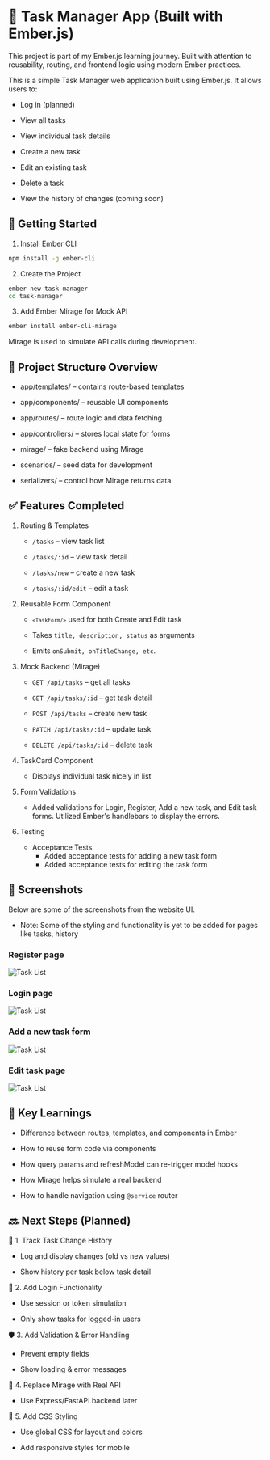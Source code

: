 # 📝 Task Manager App (Built with Ember.js)

This project is part of my Ember.js learning journey. Built with attention to reusability, routing, and frontend logic using modern Ember practices.

This is a simple Task Manager web application built using Ember.js. It allows users to:

- Log in (planned)

- View all tasks

- View individual task details

- Create a new task

- Edit an existing task

- Delete a task

- View the history of changes (coming soon)

## 🚀 Getting Started

1. Install Ember CLI
```bash
npm install -g ember-cli
```
2. Create the Project
```bash
ember new task-manager
cd task-manager
```
3. Add Ember Mirage for Mock API
```bash
ember install ember-cli-mirage
```
Mirage is used to simulate API calls during development.

## 📁 Project Structure Overview

- app/templates/ – contains route-based templates

- app/components/ – reusable UI components

- app/routes/ – route logic and data fetching

- app/controllers/ – stores local state for forms

- mirage/ – fake backend using Mirage

- scenarios/ – seed data for development

- serializers/ – control how Mirage returns data

## ✅ Features Completed

1. Routing & Templates

    * <code>/tasks</code> – view task list

    * <code>/tasks/:id</code> – view task detail

    * <code>/tasks/new</code> – create a new task

    * <code>/tasks/:id/edit</code> – edit a task

2. Reusable Form Component

    * <code>```<TaskForm/>```</code> used for both Create and Edit task

    * Takes <code>title, description, status</code> as arguments

    * Emits <code>onSubmit, onTitleChange, etc</code>.

3. Mock Backend (Mirage)

    * <code>GET /api/tasks</code> – get all tasks

    * <code>GET /api/tasks/:id</code> – get task detail

    * <code>POST /api/tasks</code> – create new task

    * <code>PATCH /api/tasks/:id</code> – update task

    * <code>DELETE /api/tasks/:id</code> – delete task

4. TaskCard Component

    * Displays individual task nicely in list

5. Form Validations

    * Added validations for Login, Register, Add a new task, and Edit task forms. Utilized Ember's handlebars to display the errors.

6. Testing

    * Acceptance Tests
        - Added acceptance tests for adding a new task form
        - Added acceptance tests for editing the task form

## 📸 Screenshots

Below are some of the screenshots from the website UI.

* Note: Some of the styling and functionality is yet to be added for pages like tasks, history

### Register page
![Task List](public/screenshots/register.png)

### Login page
![Task List](public/screenshots/login.png)

### Add a new task form
![Task List](public/screenshots/addTask.png)

### Edit task page
![Task List](public/screenshots/editTask.png)


## 🧠 Key Learnings

* Difference between routes, templates, and components in Ember

* How to reuse form code via components

* How query params and refreshModel can re-trigger model hooks

* How Mirage helps simulate a real backend

* How to handle navigation using <code>@service</code> router

## 🔜 Next Steps (Planned)

🧩 1. Track Task Change History

  * Log and display changes (old vs new values)

  * Show history per task below task detail

👤 2. Add Login Functionality

  * Use session or token simulation

  * Only show tasks for logged-in users

🛡️ 3. Add Validation & Error Handling

  * Prevent empty fields

  * Show loading & error messages

💾 4. Replace Mirage with Real API

  * Use Express/FastAPI backend later

🎨 5. Add CSS Styling

  * Use global CSS for layout and colors

  * Add responsive styles for mobile


